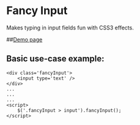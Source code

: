 Fancy Input
=============
Makes typing in input fields fun with CSS3 effects.

##[Demo page](http://dropthebit.com/demos/fancy_input/fancyInput.html)

## Basic use-case example:
    <div class='fancyInput'>
		<input type='text' />
	</div>
    ...
    ...
    ...
    <script>
        $('.fancyInput > input').fancyInput();
    </script>
